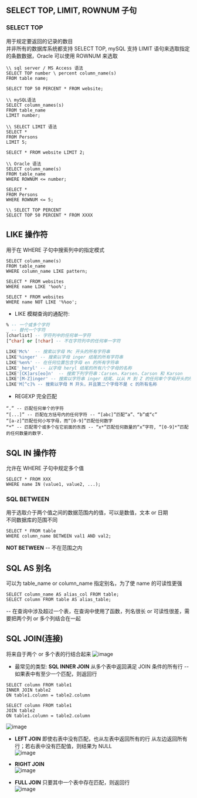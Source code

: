 ## SELECT TOP, LIMIT, ROWNUM 子句

### SELECT TOP 
用于规定要返回的记录的数目    
并非所有的数据库系统都支持 SELECT TOP, mySQL 支持 LIMIT 语句来选取指定的条数数据，Oracle 可以使用 ROWNUM 来选取
```mysql
\\ sql server / MS Access 语法
SELECT TOP number \ percent column_name(s)
FROM table name;

SELECT TOP 50 PERCENT * FROM website;

\\ mySQL语法
SELECT column_names(s)
FROM table_name
LIMIT number;

\\ SELECT LIMIT 语法
SELECT * 
FROM Persons 
LIMIT 5; 

SELECT * FROM website LIMIT 2; 

\\ Oracle 语法
SELECT column_name(s)
FROM table_name
WHERE ROWNUM <= number;

SELECT * 
FROM Persons
WHERE ROWNUM <= 5;

\\ SELECT TOP PERCENT 
SELECT TOP 50 PERCENT * FROM XXXX
```



## LIKE 操作符
用于在 WHERE 子句中搜索列中的指定模式
```mysql
SELECT column_name(s)
FROM table_name
WHERE column_name LIKE pattern;

SELECT * FROM websites
WHERE name LIKE '%oo%';

SELECT * FROM websites
WHERE name NOT LIKE '%%oo';
```
* LIKE 模糊查询的通配符:
```sql
% -- 一个或多个字符
_ -- 替代一个字符
[charlist] -- 字符列中的任何单一字符
[^char] or [!char] -- 不在字符列中的任何单一字符

LIKE'Mc%'  -- 搜索以字母 Mc 开头的所有字符串
LIKE'%inger' -- 搜索以字母 inger 结尾的所有字符串
LIKE'%en%' -- 在任何位置包含字母 en 的所有字符串
LIKE'_heryl' -- 以字母 heryl 结尾的所有六个字母的名称
LIKE'[CK]ars[eo]n'  -- 搜索下列字符串：Carsen、Karsen、Carson 和 Karson
LIKE'[M-Z]inger' -- 搜索以字符串 inger 结尾、以从 M 到 Z 的任何单个字母开头的所有名称
LIKE'M[^c]% -- 搜索以字母 M 开头，并且第二个字母不是 c 的所有名称
```
* REGEXP 完全匹配
```mysql
“.” -- 匹配任何单个的字符
“[...]” -- 匹配在方括号内的任何字符 -- “[abc]”匹配“a”、“b”或“c”
“[a-z]”匹配任何小写字母，而“[0-9]”匹配任何数字
“*” -- 匹配零个或多个在它前面的东西 -- “x*”匹配任何数量的“x”字符, “[0-9]*”匹配的任何数量的数字.
```

## SQL IN 操作符
允许在 WHERE 子句中规定多个值
``` 
SELECT * FROM XXX
WHERE name IN (value1, value2, ...);
```

### SQL BETWEEN 
用于选取介于两个值之间的数据范围内的值，可以是数值，文本 or 日期     
不同数据库的范围不同
```
SELECT * FROM table
WHERE column_name BETWEEN val1 AND val2;
```
**NOT BETWEEN** -- 不在范围之内

## SQL AS 别名
可以为 table_name or column_name 指定别名，为了使 name 的可读性更强
```
SELECT column_name AS alias_col FROM table;
SELECT column FROM table AS alias_table;
```
-- 在查询中涉及超过一个表，在查询中使用了函数，列名很长 or 可读性很差，需要把两个列 or 多个列结合在一起

## SQL JOIN(连接)
将来自于两个 or 多个表的行结合起来
![image](https://user-images.githubusercontent.com/56160038/158034158-4e89dcb1-607f-4144-a807-5fcb0f48f0fa.png)

* 最常见的类型: **SQL INNER JOIN** 从多个表中返回满足 JOIN 条件的所有行 -- 如果表中有至少一个匹配，则返回行
```
SELECT column FROM table1
INNER JOIN table2
ON table1.column = table2.column

SELECT column FROM table1 
JOIN table2 
ON table1.column = table2.column
```
![image](https://user-images.githubusercontent.com/56160038/158034412-7706f77f-a121-41d0-9e35-524e5745b202.png)

* **LEFT JOIN** 即使右表中没有匹配，也从左表中返回所有的行
从左边返回所有行；若右表中没有匹配值，则结果为 NULL     
![image](https://user-images.githubusercontent.com/56160038/158034455-db8dee9a-afe3-4cd7-9c74-36472e998db4.png)


* **RIGHT JOIN**     
![image](https://user-images.githubusercontent.com/56160038/158034481-91a66e8f-2f77-422f-9555-ed54d4e0411b.png)

* **FULL JOIN** 只要其中一个表中存在匹配，则返回行    
![image](https://user-images.githubusercontent.com/56160038/158034492-b86294bc-83d7-48d0-86e0-85cfbaf11cd2.png)








